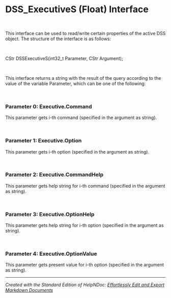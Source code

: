 # DSS_ExecutiveS (Float) Interface

&nbsp;

This interface can be used to read/write certain properties of the active DSS object. The structure of the interface is as follows:

&nbsp;

CStr DSSExecutiveS(int32\_t Parameter, CStr Argument);

&nbsp;

This interface returns a string with the result of the query according to the value of the variable Parameter, which can be one of the following:

&nbsp;

### Parameter 0: Executive.Command

This parameter gets i-th command (specified in the argument as string).

&nbsp;

### Parameter 1: Executive.Option

This parameter gets i-th option (specified in the argument as string).

&nbsp;

### Parameter 2: Executive.CommandHelp

This parameter gets help string for i-th command (specified in the argument as string).

&nbsp;

### Parameter 3: Executive.OptionHelp

This parameter gets help string for i-th option (specified in the argument as string).

&nbsp;

### Parameter 4: Executive.OptionValue

This parameter gets present value for i-th option (specified in the argument as string).


***
_Created with the Standard Edition of HelpNDoc: [Effortlessly Edit and Export Markdown Documents](<https://www.helpndoc.com/feature-tour/markdown-import-export-using-helpndoc-help-authoring-tool/>)_
